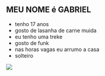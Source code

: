 ## MEU NOME é GABRIEL
- tenho 17 anos 
- gosto de lasanha de carne muida
- eu tenho uma treke
- gosto de funk
- nas horas vagas eu arrumo a casa
- solteiro 


![](https://media1.tenor.com/m/xjoMftnYPMcAAAAC/gg.gif)
